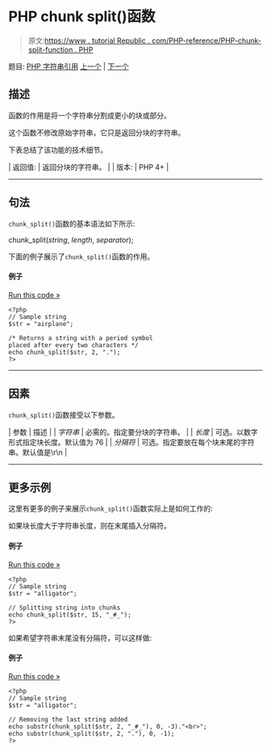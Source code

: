# PHP chunk split()函数

> 原文:[https://www . tutorial Republic . com/PHP-reference/PHP-chunk-split-function . PHP](https://www.tutorialrepublic.com/php-reference/php-chunk-split-function.php)

题目: [PHP 字符串引用](php-string-functions.php) [上一个](php-chr-function.php) | [下一个](php-convert-uudecode-function.php)

## 描述

函数的作用是将一个字符串分割成更小的块或部分。

这个函数不修改原始字符串，它只是返回分块的字符串。

下表总结了该功能的技术细节。

| 返回值: | 返回分块的字符串。 |
| 版本: | PHP 4+ |

* * *

## 句法

`chunk_split()`函数的基本语法如下所示:

chunk_split(*string*, *length*, *separator*);

下面的例子展示了`chunk_split()`函数的作用。

#### 例子

[Run this code »](../codelab.php?topic=php&file=split-a-string-into-chunks "Run this code to view the output")

```
<?php
// Sample string
$str = "airplane";

/* Returns a string with a period symbol 
placed after every two characters */
echo chunk_split($str, 2, ".");
?>
```

* * *

## 因素

`chunk_split()`函数接受以下参数。

| 参数 | 描述 |
| *字符串* | 必需的。指定要分块的字符串。 |
| *长度* | 可选。以数字形式指定块长度。默认值为 76 |
| *分隔符* | 可选。指定要放在每个块末尾的字符串。默认值是\r\n |

* * *

## 更多示例

这里有更多的例子来展示`chunk_split()`函数实际上是如何工作的:

如果块长度大于字符串长度，则在末尾插入分隔符。

#### 例子

[Run this code »](../codelab.php?topic=php&file=when-chunk-length-is-more-than-string-length "Run this code to view the output")

```
<?php
// Sample string
$str = "alligator";

// Splitting string into chunks
echo chunk_split($str, 15, "_#_");
?>
```

如果希望字符串末尾没有分隔符，可以这样做:

#### 例子

[Run this code »](../codelab.php?topic=php&file=remove-the-last-string-added "Run this code to view the output")

```
<?php
// Sample string
$str = "alligator";

// Removing the last string added
echo substr(chunk_split($str, 2, "_#_"), 0, -3)."<br>";
echo substr(chunk_split($str, 2, "."), 0, -1);
?>
```